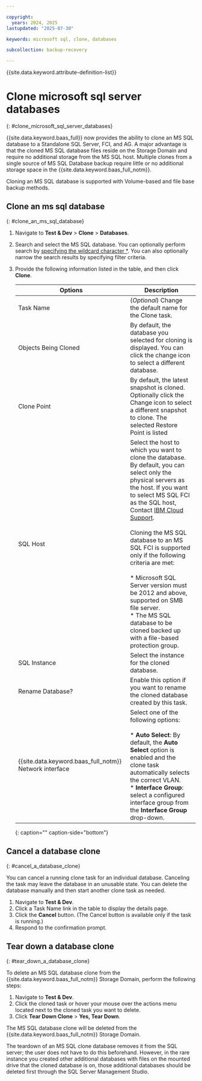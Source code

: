 ```yaml
---

copyright:
  years: 2024, 2025
lastupdated: "2025-07-30"

keywords: microsoft sql, clone, databases

subcollection: backup-recovery

---
```


{{site.data.keyword.attribute-definition-list}}

# Clone microsoft sql server databases
{: #clone_microsoft_sql_server_databases}

{{site.data.keyword.baas_full}} now provides the ability to clone an MS SQL database to a Standalone SQL Server, FCI, and AG. A major advantage is that the cloned MS SQL database files reside on the Storage Domain and require no additional storage from the MS SQL host. Multiple clones from a single source of MS SQL Database backup require little or no additional storage space in the {{site.data.keyword.baas_full_notm}}.

Cloning an MS SQL database is supported with Volume-based and file base backup methods.

## Clone an ms sql database
{: #clone_an_ms_sql_database}

1. Navigate to **Test & Dev** > **Clone** > **Databases**.
2. Search and select the MS SQL database. You can optionally perform search by [specifying the wildcard character \*](/docs/allowlist/backup-recovery?topic=backup-recovery-use_wildcard_*_in_search_for_recovery&interface=ui). You can also optionally narrow the search results by specifying filter criteria.
3. Provide the following information listed in the table, and then click **Clone**.


    | Options | Description |
    | --- | --- |
    | Task Name | (_Optional_) Change the default name for the Clone task. |
    | Objects Being Cloned | By default, the database you selected for cloning is displayed. You can click the change icon to select a different database. |
    | Clone Point | By default, the latest snapshot is cloned. Optionally click the Change icon to select a different snapshot to clone. The selected Restore Point is listed |
    | SQL Host | Select the host to which you want to clone the database. By default, you can select only the physical servers as the host. If you want to select MS SQL FCI as the SQL host, Contact [IBM Cloud Support](https://cloud.ibm.com/unifiedsupport/supportcenter).<br><br>Cloning the MS SQL database to an MS SQL FCI is supported only if the following criteria are met:<br><br>*   Microsoft SQL Server version must be 2012 and above, supported on SMB file server.<br>*   The MS SQL database to be cloned backed up with a file-based protection group. |
    | SQL Instance | Select the instance for the cloned database. |
    | Rename Database? | Enable this option if you want to rename the cloned database created by this task. |
    | {{site.data.keyword.baas_full_notm}} Network interface | Select one of the following options:<br><br>*   **Auto Select**: By default, the **Auto Select** option is enabled and the clone task automatically selects the correct VLAN.<br>*   **Interface Group**: select a configured interface group from the **Interface Group** drop-down. |
    {: caption="" caption-side="bottom"}


## Cancel a database clone
{: #cancel_a_database_clone}

You can cancel a running clone task for an individual database. Canceling the task may leave the database in an unusable state. You can delete the database manually and then start another clone task as needed.

1. Navigate to **Test & Dev**.
2. Click a Task Name link in the table to display the details page.
3. Click the **Cancel** button. (The Cancel button is available only if the task is running.)
4. Respond to the confirmation prompt.

## Tear down a database clone
{: #tear_down_a_database_clone}

To delete an MS SQL database clone from the {{site.data.keyword.baas_full_notm}} Storage Domain, perform the following steps:

1. Navigate to **Test & Dev**.
2. Click the cloned task or hover your mouse over the actions menu located next to the cloned task you want to delete.
3. Click **Tear Down Clone** > **Yes, Tear Down**.

The MS SQL database clone will be deleted from the {{site.data.keyword.baas_full_notm}} Storage Domain.

The teardown of an MS SQL clone database removes it from the SQL server; the user does not have to do this beforehand. However, in the rare instance you created other additional databases with files on the mounted drive that the cloned database is on, those additional databases should be deleted first through the SQL Server Management Studio.
